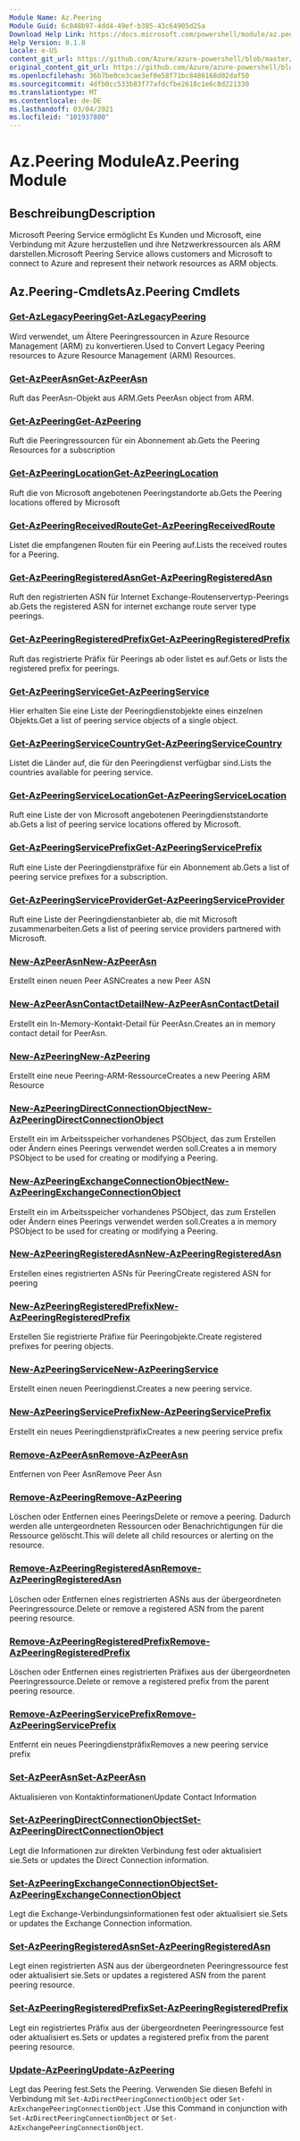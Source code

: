 ```yaml
---
Module Name: Az.Peering
Module Guid: 6c848b97-4dd4-49ef-b385-43c64905d25a
Download Help Link: https://docs.microsoft.com/powershell/module/az.peering.md
Help Version: 0.1.0
Locale: e-US
content_git_url: https://github.com/Azure/azure-powershell/blob/master/src/Peering/Peering/help/Az.Peering.md
original_content_git_url: https://github.com/Azure/azure-powershell/blob/master/src/Peering/Peering/help/Az.Peering.md
ms.openlocfilehash: 36b7be0ce3cae3ef0e58f71bc8486168d02daf50
ms.sourcegitcommit: 4dfb0cc533b83f77afdcfbe2618c1e6c8d221330
ms.translationtype: MT
ms.contentlocale: de-DE
ms.lasthandoff: 03/04/2021
ms.locfileid: "101937800"
---
```

# <span data-ttu-id="c8d45-101">Az.Peering Module</span><span class="sxs-lookup"><span data-stu-id="c8d45-101">Az.Peering Module</span></span>
## <span data-ttu-id="c8d45-102">Beschreibung</span><span class="sxs-lookup"><span data-stu-id="c8d45-102">Description</span></span>
<span data-ttu-id="c8d45-103">Microsoft Peering Service ermöglicht Es Kunden und Microsoft, eine Verbindung mit Azure herzustellen und ihre Netzwerkressourcen als ARM darstellen.</span><span class="sxs-lookup"><span data-stu-id="c8d45-103">Microsoft Peering Service allows customers and Microsoft to connect to Azure and represent their network resources as ARM objects.</span></span>

## <span data-ttu-id="c8d45-104">Az.Peering-Cmdlets</span><span class="sxs-lookup"><span data-stu-id="c8d45-104">Az.Peering Cmdlets</span></span>
### [<span data-ttu-id="c8d45-105">Get-AzLegacyPeering</span><span class="sxs-lookup"><span data-stu-id="c8d45-105">Get-AzLegacyPeering</span></span>](Get-AzLegacyPeering.md)
<span data-ttu-id="c8d45-106">Wird verwendet, um Ältere Peeringressourcen in Azure Resource Management (ARM) zu konvertieren.</span><span class="sxs-lookup"><span data-stu-id="c8d45-106">Used to Convert Legacy Peering resources to Azure Resource Management (ARM) Resources.</span></span> 

### [<span data-ttu-id="c8d45-107">Get-AzPeerAsn</span><span class="sxs-lookup"><span data-stu-id="c8d45-107">Get-AzPeerAsn</span></span>](Get-AzPeerAsn.md)
<span data-ttu-id="c8d45-108">Ruft das PeerAsn-Objekt aus ARM.</span><span class="sxs-lookup"><span data-stu-id="c8d45-108">Gets PeerAsn object from ARM.</span></span>

### [<span data-ttu-id="c8d45-109">Get-AzPeering</span><span class="sxs-lookup"><span data-stu-id="c8d45-109">Get-AzPeering</span></span>](Get-AzPeering.md)
<span data-ttu-id="c8d45-110">Ruft die Peeringressourcen für ein Abonnement ab.</span><span class="sxs-lookup"><span data-stu-id="c8d45-110">Gets the Peering Resources for a subscription</span></span>

### [<span data-ttu-id="c8d45-111">Get-AzPeeringLocation</span><span class="sxs-lookup"><span data-stu-id="c8d45-111">Get-AzPeeringLocation</span></span>](Get-AzPeeringLocation.md)
<span data-ttu-id="c8d45-112">Ruft die von Microsoft angebotenen Peeringstandorte ab.</span><span class="sxs-lookup"><span data-stu-id="c8d45-112">Gets the Peering locations offered by Microsoft</span></span>

### [<span data-ttu-id="c8d45-113">Get-AzPeeringReceivedRoute</span><span class="sxs-lookup"><span data-stu-id="c8d45-113">Get-AzPeeringReceivedRoute</span></span>](Get-AzPeeringReceivedRoute.md)
<span data-ttu-id="c8d45-114">Listet die empfangenen Routen für ein Peering auf.</span><span class="sxs-lookup"><span data-stu-id="c8d45-114">Lists the received routes for a Peering.</span></span>

### [<span data-ttu-id="c8d45-115">Get-AzPeeringRegisteredAsn</span><span class="sxs-lookup"><span data-stu-id="c8d45-115">Get-AzPeeringRegisteredAsn</span></span>](Get-AzPeeringRegisteredAsn.md)
<span data-ttu-id="c8d45-116">Ruft den registrierten ASN für Internet Exchange-Routenservertyp-Peerings ab.</span><span class="sxs-lookup"><span data-stu-id="c8d45-116">Gets the registered ASN for internet exchange route server type peerings.</span></span>

### [<span data-ttu-id="c8d45-117">Get-AzPeeringRegisteredPrefix</span><span class="sxs-lookup"><span data-stu-id="c8d45-117">Get-AzPeeringRegisteredPrefix</span></span>](Get-AzPeeringRegisteredPrefix.md)
<span data-ttu-id="c8d45-118">Ruft das registrierte Präfix für Peerings ab oder listet es auf.</span><span class="sxs-lookup"><span data-stu-id="c8d45-118">Gets or lists the registered prefix for peerings.</span></span>

### [<span data-ttu-id="c8d45-119">Get-AzPeeringService</span><span class="sxs-lookup"><span data-stu-id="c8d45-119">Get-AzPeeringService</span></span>](Get-AzPeeringService.md)
<span data-ttu-id="c8d45-120">Hier erhalten Sie eine Liste der Peeringdienstobjekte eines einzelnen Objekts.</span><span class="sxs-lookup"><span data-stu-id="c8d45-120">Get a list of peering service objects of a single object.</span></span>

### [<span data-ttu-id="c8d45-121">Get-AzPeeringServiceCountry</span><span class="sxs-lookup"><span data-stu-id="c8d45-121">Get-AzPeeringServiceCountry</span></span>](Get-AzPeeringServiceCountry.md)
<span data-ttu-id="c8d45-122">Listet die Länder auf, die für den Peeringdienst verfügbar sind.</span><span class="sxs-lookup"><span data-stu-id="c8d45-122">Lists the countries available for peering service.</span></span>

### [<span data-ttu-id="c8d45-123">Get-AzPeeringServiceLocation</span><span class="sxs-lookup"><span data-stu-id="c8d45-123">Get-AzPeeringServiceLocation</span></span>](Get-AzPeeringServiceLocation.md)
<span data-ttu-id="c8d45-124">Ruft eine Liste der von Microsoft angebotenen Peeringdienststandorte ab.</span><span class="sxs-lookup"><span data-stu-id="c8d45-124">Gets a list of peering service locations offered by Microsoft.</span></span>

### [<span data-ttu-id="c8d45-125">Get-AzPeeringServicePrefix</span><span class="sxs-lookup"><span data-stu-id="c8d45-125">Get-AzPeeringServicePrefix</span></span>](Get-AzPeeringServicePrefix.md)
<span data-ttu-id="c8d45-126">Ruft eine Liste der Peeringdienstpräfixe für ein Abonnement ab.</span><span class="sxs-lookup"><span data-stu-id="c8d45-126">Gets a list of peering service prefixes for a subscription.</span></span>

### [<span data-ttu-id="c8d45-127">Get-AzPeeringServiceProvider</span><span class="sxs-lookup"><span data-stu-id="c8d45-127">Get-AzPeeringServiceProvider</span></span>](Get-AzPeeringServiceProvider.md)
<span data-ttu-id="c8d45-128">Ruft eine Liste der Peeringdienstanbieter ab, die mit Microsoft zusammenarbeiten.</span><span class="sxs-lookup"><span data-stu-id="c8d45-128">Gets a list of peering service providers partnered with Microsoft.</span></span>

### [<span data-ttu-id="c8d45-129">New-AzPeerAsn</span><span class="sxs-lookup"><span data-stu-id="c8d45-129">New-AzPeerAsn</span></span>](New-AzPeerAsn.md)
<span data-ttu-id="c8d45-130">Erstellt einen neuen Peer ASN</span><span class="sxs-lookup"><span data-stu-id="c8d45-130">Creates a new Peer ASN</span></span> 

### [<span data-ttu-id="c8d45-131">New-AzPeerAsnContactDetail</span><span class="sxs-lookup"><span data-stu-id="c8d45-131">New-AzPeerAsnContactDetail</span></span>](New-AzPeerAsnContactDetail.md)
<span data-ttu-id="c8d45-132">Erstellt ein In-Memory-Kontakt-Detail für PeerAsn.</span><span class="sxs-lookup"><span data-stu-id="c8d45-132">Creates an in memory contact detail for PeerAsn.</span></span> 

### [<span data-ttu-id="c8d45-133">New-AzPeering</span><span class="sxs-lookup"><span data-stu-id="c8d45-133">New-AzPeering</span></span>](New-AzPeering.md)
<span data-ttu-id="c8d45-134">Erstellt eine neue Peering-ARM-Ressource</span><span class="sxs-lookup"><span data-stu-id="c8d45-134">Creates a new Peering ARM Resource</span></span>

### [<span data-ttu-id="c8d45-135">New-AzPeeringDirectConnectionObject</span><span class="sxs-lookup"><span data-stu-id="c8d45-135">New-AzPeeringDirectConnectionObject</span></span>](New-AzPeeringDirectConnectionObject.md)
<span data-ttu-id="c8d45-136">Erstellt ein im Arbeitsspeicher vorhandenes PSObject, das zum Erstellen oder Ändern eines Peerings verwendet werden soll.</span><span class="sxs-lookup"><span data-stu-id="c8d45-136">Creates a in memory PSObject to be used for creating or modifying a Peering.</span></span>

### [<span data-ttu-id="c8d45-137">New-AzPeeringExchangeConnectionObject</span><span class="sxs-lookup"><span data-stu-id="c8d45-137">New-AzPeeringExchangeConnectionObject</span></span>](New-AzPeeringExchangeConnectionObject.md)
<span data-ttu-id="c8d45-138">Erstellt ein im Arbeitsspeicher vorhandenes PSObject, das zum Erstellen oder Ändern eines Peerings verwendet werden soll.</span><span class="sxs-lookup"><span data-stu-id="c8d45-138">Creates a in memory PSObject to be used for creating or modifying a Peering.</span></span>

### [<span data-ttu-id="c8d45-139">New-AzPeeringRegisteredAsn</span><span class="sxs-lookup"><span data-stu-id="c8d45-139">New-AzPeeringRegisteredAsn</span></span>](New-AzPeeringRegisteredAsn.md)
<span data-ttu-id="c8d45-140">Erstellen eines registrierten ASNs für Peering</span><span class="sxs-lookup"><span data-stu-id="c8d45-140">Create registered ASN for peering</span></span>

### [<span data-ttu-id="c8d45-141">New-AzPeeringRegisteredPrefix</span><span class="sxs-lookup"><span data-stu-id="c8d45-141">New-AzPeeringRegisteredPrefix</span></span>](New-AzPeeringRegisteredPrefix.md)
<span data-ttu-id="c8d45-142">Erstellen Sie registrierte Präfixe für Peeringobjekte.</span><span class="sxs-lookup"><span data-stu-id="c8d45-142">Create registered prefixes for peering objects.</span></span>

### [<span data-ttu-id="c8d45-143">New-AzPeeringService</span><span class="sxs-lookup"><span data-stu-id="c8d45-143">New-AzPeeringService</span></span>](New-AzPeeringService.md)
<span data-ttu-id="c8d45-144">Erstellt einen neuen Peeringdienst.</span><span class="sxs-lookup"><span data-stu-id="c8d45-144">Creates a new peering service.</span></span>

### [<span data-ttu-id="c8d45-145">New-AzPeeringServicePrefix</span><span class="sxs-lookup"><span data-stu-id="c8d45-145">New-AzPeeringServicePrefix</span></span>](New-AzPeeringServicePrefix.md)
<span data-ttu-id="c8d45-146">Erstellt ein neues Peeringdienstpräfix</span><span class="sxs-lookup"><span data-stu-id="c8d45-146">Creates a new peering service prefix</span></span>

### [<span data-ttu-id="c8d45-147">Remove-AzPeerAsn</span><span class="sxs-lookup"><span data-stu-id="c8d45-147">Remove-AzPeerAsn</span></span>](Remove-AzPeerAsn.md)
<span data-ttu-id="c8d45-148">Entfernen von Peer Asn</span><span class="sxs-lookup"><span data-stu-id="c8d45-148">Remove Peer Asn</span></span>

### [<span data-ttu-id="c8d45-149">Remove-AzPeering</span><span class="sxs-lookup"><span data-stu-id="c8d45-149">Remove-AzPeering</span></span>](Remove-AzPeering.md)
<span data-ttu-id="c8d45-150">Löschen oder Entfernen eines Peerings</span><span class="sxs-lookup"><span data-stu-id="c8d45-150">Delete or remove a peering.</span></span> <span data-ttu-id="c8d45-151">Dadurch werden alle untergeordneten Ressourcen oder Benachrichtigungen für die Ressource gelöscht.</span><span class="sxs-lookup"><span data-stu-id="c8d45-151">This will delete all child resources or alerting on the resource.</span></span>

### [<span data-ttu-id="c8d45-152">Remove-AzPeeringRegisteredAsn</span><span class="sxs-lookup"><span data-stu-id="c8d45-152">Remove-AzPeeringRegisteredAsn</span></span>](Remove-AzPeeringRegisteredAsn.md)
<span data-ttu-id="c8d45-153">Löschen oder Entfernen eines registrierten ASNs aus der übergeordneten Peeringressource.</span><span class="sxs-lookup"><span data-stu-id="c8d45-153">Delete or remove a registered ASN from the parent peering resource.</span></span>

### [<span data-ttu-id="c8d45-154">Remove-AzPeeringRegisteredPrefix</span><span class="sxs-lookup"><span data-stu-id="c8d45-154">Remove-AzPeeringRegisteredPrefix</span></span>](Remove-AzPeeringRegisteredPrefix.md)
<span data-ttu-id="c8d45-155">Löschen oder Entfernen eines registrierten Präfixes aus der übergeordneten Peeringressource.</span><span class="sxs-lookup"><span data-stu-id="c8d45-155">Delete or remove a registered prefix from the parent peering resource.</span></span>

### [<span data-ttu-id="c8d45-156">Remove-AzPeeringServicePrefix</span><span class="sxs-lookup"><span data-stu-id="c8d45-156">Remove-AzPeeringServicePrefix</span></span>](Remove-AzPeeringServicePrefix.md)
<span data-ttu-id="c8d45-157">Entfernt ein neues Peeringdienstpräfix</span><span class="sxs-lookup"><span data-stu-id="c8d45-157">Removes a new peering service prefix</span></span>

### [<span data-ttu-id="c8d45-158">Set-AzPeerAsn</span><span class="sxs-lookup"><span data-stu-id="c8d45-158">Set-AzPeerAsn</span></span>](Set-AzPeerAsn.md)
<span data-ttu-id="c8d45-159">Aktualisieren von Kontaktinformationen</span><span class="sxs-lookup"><span data-stu-id="c8d45-159">Update Contact Information</span></span>

### [<span data-ttu-id="c8d45-160">Set-AzPeeringDirectConnectionObject</span><span class="sxs-lookup"><span data-stu-id="c8d45-160">Set-AzPeeringDirectConnectionObject</span></span>](Set-AzPeeringDirectConnectionObject.md)
<span data-ttu-id="c8d45-161">Legt die Informationen zur direkten Verbindung fest oder aktualisiert sie.</span><span class="sxs-lookup"><span data-stu-id="c8d45-161">Sets or updates the Direct Connection information.</span></span> 

### [<span data-ttu-id="c8d45-162">Set-AzPeeringExchangeConnectionObject</span><span class="sxs-lookup"><span data-stu-id="c8d45-162">Set-AzPeeringExchangeConnectionObject</span></span>](Set-AzPeeringExchangeConnectionObject.md)
<span data-ttu-id="c8d45-163">Legt die Exchange-Verbindungsinformationen fest oder aktualisiert sie.</span><span class="sxs-lookup"><span data-stu-id="c8d45-163">Sets or updates the Exchange Connection information.</span></span> 

### [<span data-ttu-id="c8d45-164">Set-AzPeeringRegisteredAsn</span><span class="sxs-lookup"><span data-stu-id="c8d45-164">Set-AzPeeringRegisteredAsn</span></span>](Set-AzPeeringRegisteredAsn.md)
<span data-ttu-id="c8d45-165">Legt einen registrierten ASN aus der übergeordneten Peeringressource fest oder aktualisiert sie.</span><span class="sxs-lookup"><span data-stu-id="c8d45-165">Sets or updates a registered ASN from the parent peering resource.</span></span>

### [<span data-ttu-id="c8d45-166">Set-AzPeeringRegisteredPrefix</span><span class="sxs-lookup"><span data-stu-id="c8d45-166">Set-AzPeeringRegisteredPrefix</span></span>](Set-AzPeeringRegisteredPrefix.md)
<span data-ttu-id="c8d45-167">Legt ein registriertes Präfix aus der übergeordneten Peeringressource fest oder aktualisiert es.</span><span class="sxs-lookup"><span data-stu-id="c8d45-167">Sets or updates a registered prefix from the parent peering resource.</span></span>

### [<span data-ttu-id="c8d45-168">Update-AzPeering</span><span class="sxs-lookup"><span data-stu-id="c8d45-168">Update-AzPeering</span></span>](Update-AzPeering.md)
<span data-ttu-id="c8d45-169">Legt das Peering fest.</span><span class="sxs-lookup"><span data-stu-id="c8d45-169">Sets the Peering.</span></span> <span data-ttu-id="c8d45-170">Verwenden Sie diesen Befehl in Verbindung mit `Set-AzDirectPeeringConnectionObject` oder `Set-AzExchangePeeringConnectionObject` .</span><span class="sxs-lookup"><span data-stu-id="c8d45-170">Use this Command in conjunction with `Set-AzDirectPeeringConnectionObject` or `Set-AzExchangePeeringConnectionObject`.</span></span>


